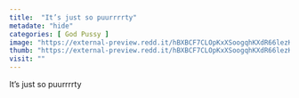 ```yaml
---
title:  "It’s just so puurrrrty"
metadate: "hide"
categories: [ God Pussy ]
image: "https://external-preview.redd.it/hBXBCF7CLOpKxXSoogqhKXdR66lezKdSJOtxXW-R5Gw.jpg?auto=webp&s=b4375ea3a36e423b87b608ce5fb8d1b0ed158539"
thumb: "https://external-preview.redd.it/hBXBCF7CLOpKxXSoogqhKXdR66lezKdSJOtxXW-R5Gw.jpg?width=216&crop=smart&auto=webp&s=b79e28021b78404112775a3071f6a9134ea4a983"
visit: ""
---
```

It’s just so puurrrrty
